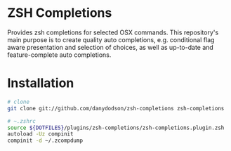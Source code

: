 # ZSH Completions

Provides zsh completions for selected OSX commands. This repository's main
purpose is to create quality auto completions, e.g. conditional flag aware
presentation and selection of choices, as well as up-to-date and
feature-complete auto completions.

# Installation

```bash
# clone
git clone git://github.com/danydodson/zsh-completions zsh-completions

# ~.zshrc
source ${DOTFILES}/plugins/zsh-completions/zsh-completions.plugin.zsh
autoload -Uz compinit
compinit -d ~/.zcompdump
```
